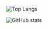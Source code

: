 ![Top Langs](https://github-readme-stats.vercel.app/api/top-langs/?username=NuRa0610&layout=compact&theme=transparent&langs_count=6)

![GitHub stats](https://github-readme-stats.vercel.app/api?username=NuRa0610&theme=transparent&show_icons=true)
